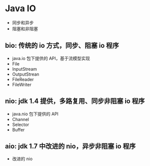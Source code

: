 # Java IO
- 同步和异步
- 阻塞和非阻塞

## bio: 传统的 io 方式，同步、阻塞 io 程序
- java.io 包下提供的 API，基于流模型实现
- File
- InputStream
- OutputStrean
- FileReader
- FileWriter

## nio: jdk 1.4 提供，多路复用、同步非阻塞 io 程序
- java.nio 包下提供的 API
- Channel
- Selector
- Buffer

## aio: jdk 1.7 中改进的 nio，异步非阻塞 io 程序
- 改进的 nio